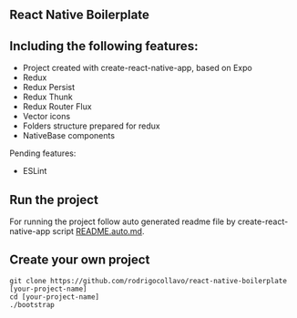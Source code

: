 React Native Boilerplate
------------------------

## Including the following features:
- Project created with create-react-native-app, based on Expo
- Redux
- Redux Persist
- Redux Thunk
- Redux Router Flux
- Vector icons
- Folders structure prepared for redux
- NativeBase components

Pending features:
- ESLint

## Run the project
For running the project follow auto generated readme file by create-react-native-app script
[README.auto.md](https://github.com/rodrigocollavo/react-native-boilerplate/blob/master/README.auto.md).


## Create your own project
```
git clone https://github.com/rodrigocollavo/react-native-boilerplate [your-project-name]
cd [your-project-name]
./bootstrap
```

